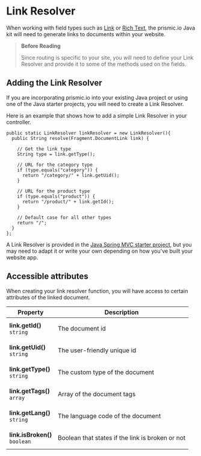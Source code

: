 # Link Resolver

When working with field types such as [Link](../03-templating/10-link-content-relationship.md) or [Rich Text](../03-templating/13-rich-text-and-title.md), the prismic.io Java kit will need to generate links to documents within your website.

> **Before Reading**
>
> Since routing is specific to your site, you will need to define your Link Resolver and provide it to some of the methods used on the fields.

## Adding the Link Resolver

If you are incorporating prismic.io into your existing Java project or using one of the Java starter projects, you will need to create a Link Resolver.

Here is an example that shows how to add a simple Link Resolver in your controller.

```
public static LinkResolver linkResolver = new LinkResolver(){
  public String resolve(Fragment.DocumentLink link) {

    // Get the link type
    String type = link.getType();

    // URL for the category type
    if (type.equals("category")) {
      return "/category/" + link.getUid();
    }

    // URL for the product type
    if (type.equals("product")) {
      return "/product/" + link.getId();
    }

    // Default case for all other types
    return "/";
  }
};
```

A Link Resolver is provided in the [Java Spring MVC starter project](https://github.com/prismicio/java-springmvc-starter), but you may need to adapt it or write your own depending on how you've built your website app.

## Accessible attributes

When creating your link resolver function, you will have access to certain attributes of the linked document.

| Property                                                  | Description                                             |
| --------------------------------------------------------- | ------------------------------------------------------- |
| <strong>link.getId()</strong><br/><code>string</code>     | <p>The document id</p>                                  |
| <strong>link.getUid()</strong><br/><code>string</code>    | <p>The user-friendly unique id</p>                      |
| <strong>link.getType()</strong><br/><code>string</code>   | <p>The custom type of the document</p>                  |
| <strong>link.getTags()</strong><br/><code>array</code>    | <p>Array of the document tags</p>                       |
| <strong>link.getLang()</strong><br/><code>string</code>   | <p>The language code of the document</p>                |
| <strong>link.isBroken()</strong><br/><code>boolean</code> | <p>Boolean that states if the link is broken or not</p> |
